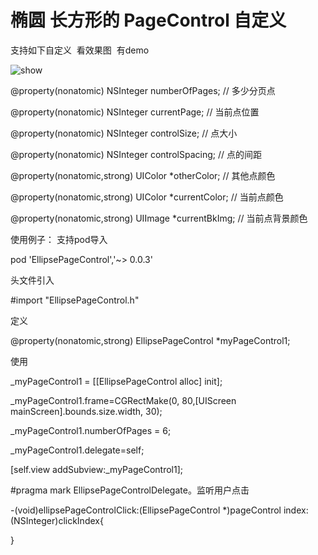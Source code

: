 # 椭圆 长方形的 PageControl 自定义


支持如下自定义  看效果图  有demo

 <img src="https://raw.githubusercontent.com/hackxhj/EllipsePageControl/master/123.png" alt="show" title="show">
  
  
@property(nonatomic) NSInteger numberOfPages;          //  多少分页点

@property(nonatomic) NSInteger currentPage;            //  当前点位置

@property(nonatomic) NSInteger controlSize;            //  点大小

@property(nonatomic) NSInteger controlSpacing;         //  点的间距 

@property(nonatomic,strong) UIColor *otherColor;       //  其他点颜色

@property(nonatomic,strong) UIColor *currentColor;     //  当前点颜色

@property(nonatomic,strong) UIImage *currentBkImg;     //  当前点背景颜色


使用例子：
支持pod导入

pod 'EllipsePageControl','~> 0.0.3'

头文件引入

#import "EllipsePageControl.h"

定义

@property(nonatomic,strong) EllipsePageControl *myPageControl1;

使用

_myPageControl1 = [[EllipsePageControl alloc] init];

_myPageControl1.frame=CGRectMake(0, 80,[UIScreen mainScreen].bounds.size.width, 30);

_myPageControl1.numberOfPages = 6;

_myPageControl1.delegate=self;

[self.view addSubview:_myPageControl1];



#pragma  mark EllipsePageControlDelegate。监听用户点击

-(void)ellipsePageControlClick:(EllipsePageControl *)pageControl index:(NSInteger)clickIndex{

}

